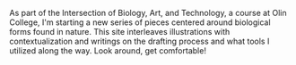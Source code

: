 As part of the Intersection of Biology, Art, and Technology, a course at Olin College, I'm starting a new series of pieces centered around biological forms found in nature. This site interleaves illustrations with contextualization and writings on the drafting process and what tools I utilized along the way. Look around, get comfortable!